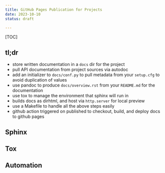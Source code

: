 ```yaml
---
title: GitHub Pages Publication for Projects
date: 2023-10-10
status: draft

---
```


[TOC]


## tl;dr

* store written documentation in a `docs` dir for the project
* pull API documentation from project sources via autodoc
* add an initializer to `docs/conf.py` to pull metadata from your
  `setup.cfg` to avoid duplication of values
* use pandoc to produce `docs/overview.rst` from your `README.md`
  for the documentation
* use tox to manage the environment that sphinx will run in
* builds docs as dirhtml, and host via `http.server` for local preview
* use a Makefile to handle all the above steps easily
* github action triggered on published to checkout, build, and deploy
  docs to github pages


## Sphinx


## Tox


## Automation
